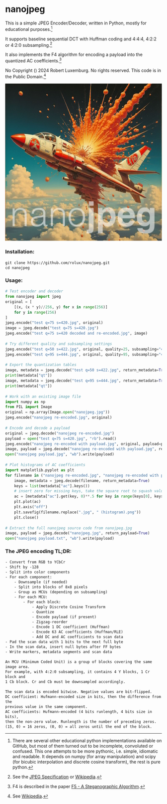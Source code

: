# nanojpeg

This is a simple JPEG Encoder/Decoder, written in Python, mostly for educational purposes.[^1]

It supports baseline sequential DCT with Huffman coding and 4:4:4, 4:2:2 or 4:2:0 subsampling.[^2]

It also implements the F4 algorithm for encoding a payload into the quantized AC coefficients.[^3]

No Copyright () 2024 Robert Luxemburg. No rights reserved. This code is in the Public Domain.[^4]

![nanojpeg](nanojpeg.jpg)

### Installation:

```
git clone https://github.com/rolux/nanojpeg.git
cd nanojpeg
```

### Usage:

```python
# Test encoder and decoder
from nanojpeg import jpeg
original = [
    [(x, (x * y)//256, y) for x in range(256)]
    for y in range(256)
]
jpeg.encode("test q=75 s=420.jpg", original)
image = jpeg.decode("test q=75 s=420.jpg")
jpeg.encode("test q=75 s=420 decoded and re-encoded.jpg", image)

# Try different quality and subsampling settings
jpeg.encode("test q=50 s=422.jpg", original, quality=25, subsampling="4:2:2")
jpeg.encode("test q=95 s=444.jpg", original, quality=95, subsampling="4:4:4")

# Export the quantization tables
image, metadata = jpeg.decode("test q=50 s=422.jpg", return_metadata=True)
print(metadata["qt"])
image, metadata = jpeg.decode("test q=95 s=444.jpg", return_metadata=True)
print(metadata["qt"])

# Work with an existing image file
import numpy as np
from PIL import Image
original = np.array(Image.open("nanojpeg.jpg"))
jpeg.encode("nanojpeg re-encoded.jpg", original)

# Encode and decode a payload
original = jpeg.decode("nanojpeg re-encoded.jpg")
payload = open("test q=75 s=420.jpg", "rb").read()
jpeg.encode("nanojpeg re-encoded with payload.jpg", original, payload=payload)
image, payload = jpeg.decode("nanojpeg re-encoded with payload.jpg", return_payload=True)
open("nanojpeg payload.jpg", "wb").write(payload)

# Plot histograms of AC coefficients
import matplotlib.pyplot as plt
for filename in ("nanojpeg re-encoded.jpg", "nanojpeg re-encoded with payload.jpg"):
    image, metadata = jpeg.decode(filename, return_metadata=True)
    keys = list(metadata["ac"].keys())
    # insert zero for missing keys, take the square root to squash values, leave out key zero
    ac = [metadata["ac"].get(key, 0)**.5 for key in range(keys[0], keys[-1] + 1) if key != 0]
    plt.plot(ac)
    plt.axis("off")
    plt.savefig(filename.replace(".jpg", " (histogram).png"))
    plt.close()

# Extract the full nanojpeg source code from nanojpeg.jpg
image, payload = jpeg.decode("nanojpeg.jpg", return_payload=True)
open("nanojpeg payload.txt", "wb").write(payload)
```

### The JPEG encoding TL;DR:

```
- Convert from RGB to YCbCr
- Shift by -128
- Split into color components
- For each component:
    - Downsample (if needed)
    - Split into blocks of 8x8 pixels
    - Group as MCUs (depending on subsampling)
    - For each MCU:
        - For each block:
            - Apply Discrete Cosine Transform
            - Quantize
            - Encode payload (if present)
            - Zigzag-reorder
            - Encode 1 DC coefficient (Huffman)
            - Encode 63 AC coefficients (Huffman/RLE)
            - Add DC and AC coefficients to scan data
- Pad the scan data with 1 bits to the next full byte
- In the scan data, insert null bytes after FF bytes
- Write markers, metadata segments and scan data

An MCU (Minimum Coded Unit) is a group of blocks covering the same image area.
For example, with 4:2:0 subsampling, it contains 4 Y blocks, 1 Cr block and
1 Cb block. Cr and Cb must be downsampled accordingly.

The scan data is encoded bitwise. Negative values are bit-flipped.
DC coefficient: Hufmann-encoded size in bits, then the difference from the
previous value in the same component.
AC coefficients: Hufmann-encoded (4 bits runlength, 4 bits size in bits),
then the non-zero value. Runlength is the number of preceding zeros.
(15, 0) = 16 zeros, (0, 0) = all zeros until the end of the block.
```

[^1]: There are several other educational python implementations available on GitHub, but most of them turned out to be incomplete, convoluted or confused. This one attempts to be more pythonic, i.e. simple, idiomatic and readable. It depends on numpy (for array manipulation) and scipy (for bicubic interpolation and discrete cosine transform), the rest is pure python.

[^2]: See the [JPEG Specification](https://www.w3.org/Graphics/JPEG/itu-t81.pdf) or [Wikipedia](https://en.wikipedia.org/wiki/JPEG).

[^3]: F4 is described in the paper [F5 - A Steganographic Algorithm](https://digitnet.github.io/assets/pdf/f5-a-steganographic-algorithm-high-capacity-despite-better-steganalysis.pdf).

[^4]: See [Wikipedia](https://en.wikipedia.org/wiki/Public_domain).